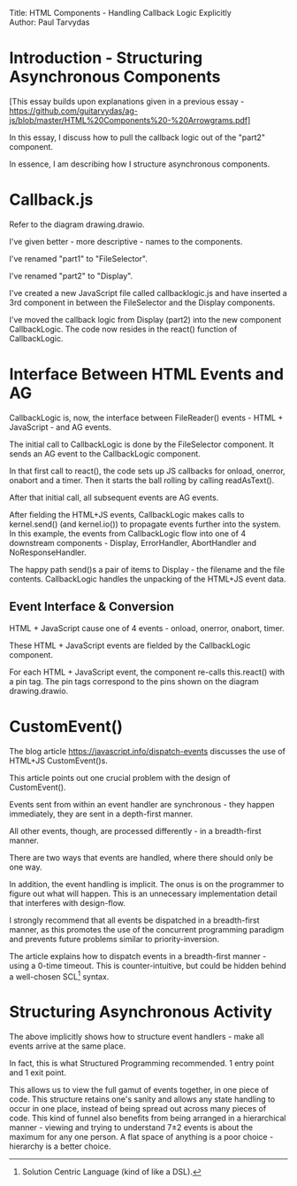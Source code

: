 Title: HTML Components - Handling Callback Logic Explicitly  
Author: Paul Tarvydas

# Introduction - Structuring Asynchronous Components #

[This essay builds upon explanations given in a previous essay - https://github.com/guitarvydas/ag-js/blob/master/HTML%20Components%20-%20Arrowgrams.pdf]

In this essay, I discuss how to pull the callback logic out of the "part2" component.

In essence, I am describing how I structure asynchronous components.


# Callback.js #

Refer to the diagram drawing.drawio.

I've given better - more descriptive - names to the components.

I've renamed "part1" to "FileSelector".

I've renamed "part2" to "Display".

I've created a new JavaScript file called callbacklogic.js and have inserted a 3rd component in between the FileSelector and the Display components.

I've moved the callback logic from Display (part2) into the new component CallbackLogic.  The code now resides in the react() function of CallbackLogic.

# Interface Between HTML Events and AG #

CallbackLogic is, now, the interface between FileReader() events - HTML + JavaScript - and AG events.

The initial call to CallbackLogic is done by the FileSelector component.  It sends an AG event to the CallbackLogic component.

In that first call to react(), the code sets up JS callbacks for onload, onerror, onabort  and a timer.  Then it starts the ball rolling by calling readAsText().

After that initial call, all subsequent events are AG events.

After fielding the HTML+JS events, CallbackLogic makes calls to kernel.send() (and kernel.io()) to propagate events further into the system.  In this example, the events from CallbackLogic flow into one of 4 downstream components - Display, ErrorHandler, AbortHandler and NoResponseHandler. 

The happy path send()s a pair of items to Display - the filename and the file contents.  CallbackLogic handles the unpacking of the HTML+JS event data.

## Event Interface & Conversion ##

HTML + JavaScript cause one of 4 events - onload, onerror, onabort, timer.  

These HTML + JavaScript events are fielded by the CallbackLogic component.  

For each HTML + JavaScript event, the component re-calls this.react() with a pin tag.  The pin tags correspond to the pins shown on the diagram drawing.drawio.

# CustomEvent() #

The blog article https://javascript.info/dispatch-events discusses the use of HTML+JS CustomEvent()s.

This article points out one crucial problem with the design of CustomEvent().

Events sent from within an event handler are synchronous - they happen immediately, they are sent in a depth-first manner.

All other events, though, are processed differently - in a breadth-first manner. 

There are two ways that events are handled, where there should only be one way.  

In addition, the event handling is implicit.  The onus is on the programmer to figure out what will happen.  This is an unnecessary implementation detail that interferes with design-flow.

I strongly recommend that all events be dispatched in a breadth-first manner, as this promotes the use of the concurrent programming paradigm and prevents future problems similar to priority-inversion.

The article explains how to dispatch events in a breadth-first manner - using a 0-time timeout.  This is counter-intuitive, but could be hidden behind a well-chosen SCL[^fn1] syntax.

# Structuring Asynchronous Activity #

The above implicitly shows how to structure event handlers - make all events arrive at the same place.

In fact, this is what Structured Programming recommended.  1 entry point and 1 exit point.

This allows us to view the full gamut of events together, in one piece of code.  This structure retains one's sanity and allows any state handling to occur in one place, instead of being spread out across many pieces of code.  This kind of funnel also benefits from being arranged in a hierarchical manner - viewing and trying to understand 7±2 events is about the maximum for any one person.  A flat space of anything is a poor choice - hierarchy is a better choice.


[^fn1]: Solution Centric Language (kind of like a DSL).